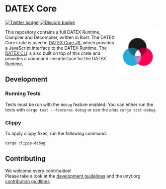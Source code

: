 # DATEX Core

[![Twitter badge][]][Twitter link] [![Discord badge][]][Discord link]

<img align="right" src="./.github/assets/datex-logo-light.svg" height="150px">

This repository contains a full DATEX Runtime, Compiler and Decompiler, written in Rust.
The DATEX Core crate is used in [DATEX Core JS](https://github.com/unyt-org/datex-core-js), 
which provides a JavaScript interface to the DATEX Runtime.
The [DATEX CLI](https://github.com/unyt-org/datex-cli) is also built on top of this crate and provides a command line interface for the DATEX Runtime.


## Development

### Running Tests

Tests must be run with the `debug` feature enabled. You can either run the tests with
`cargo test --features debug` or use the alias `cargo test-debug`.

### Clippy
To apply clippy fixes, run the following command:

```bash
cargo clippy-debug
```

## Contributing

We welcome every contribution!<br>
Please take a look at the [development guidelines](./DEVELOP.md) and the
unyt.org [contribution guidlines](https://github.com/unyt-org/.github/blob/main/CONTRIBUTING.md).


[Twitter badge]: https://img.shields.io/twitter/follow/unytorg.svg?style=social&label=Follow

[Twitter link]: https://twitter.com/intent/follow?screen_name=unytorg

[Discord badge]: https://img.shields.io/discord/928247036770390016?logo=discord&style=social

[Discord link]: https://unyt.org/discord
